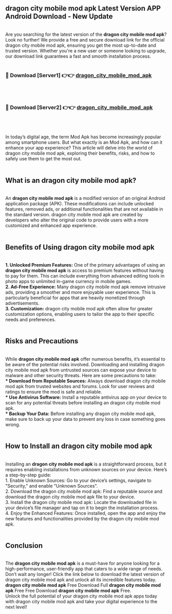 ## dragon city mobile mod apk Latest Version APP Android Download - New Update
<br>
Are you searching for the latest version of the <strong>dragon city mobile mod apk</strong>? Look no further! We provide a free and secure download link for the official dragon city mobile mod apk, ensuring you get the most up-to-date and trusted version. Whether you're a new user or someone looking to upgrade, our download link guarantees a fast and smooth installation process.
<br>
<br>
<h3>🔴 Download [Server1] 👉👉 <a href="https://modyolo.store/dragon+city+mobile+mod+apk">dragon_city_mobile_mod_apk</a></h3><br>
<br>
<h3>🔴 Download [Server2] 👉👉 <a href="https://modyolo.store/dragon+city+mobile+mod+apk">dragon_city_mobile_mod_apk</a></h3><br>
<br>
<br>
In today’s digital age, the term Mod Apk has become increasingly popular among smartphone users. But what exactly is an Mod Apk, and how can it enhance your app experience? This article will delve into the world of dragon city mobile mod apk, exploring their benefits, risks, and how to safely use them to get the most out.
<br>
<br>
<h2>What is an dragon city mobile mod apk?</h2>
<br>
An <strong>dragon city mobile mod apk</strong> is a modified version of an original Android application package (APK). These modifications can include unlocked features, removed ads, or additional functionalities that are not available in the standard version. dragon city mobile mod apk are created by developers who alter the original code to provide users with a more customized and enhanced app experience.
<br>
<br>
<h2>Benefits of Using dragon city mobile mod apk</h2>
<br>
<strong> 1. Unlocked Premium Features:</strong> One of the primary advantages of using an <strong>dragon city mobile mod apk</strong> is access to premium features without having to pay for them. This can include everything from advanced editing tools in photo apps to unlimited in-game currency in mobile games.
<br>
<strong> 2. Ad-Free Experience:</strong> Many dragon city mobile mod apk remove intrusive ads, providing a smoother and more enjoyable user experience. This is particularly beneficial for apps that are heavily monetized through advertisements.
<br>
<strong> 3. Customization:</strong> dragon city mobile mod apk often allow for greater customization options, enabling users to tailor the app to their specific needs and preferences.
<br>
<br>
<h2>Risks and Precautions</h2>
<br>
While <strong>dragon city mobile mod apk</strong> offer numerous benefits, it’s essential to be aware of the potential risks involved. Downloading and installing dragon city mobile mod apk from untrusted sources can expose your device to malware and other security threats. Here are some precautions to take:
<br>
<strong> * Download from Reputable Sources:</strong> Always download dragon city mobile mod apk from trusted websites and forums. Look for user reviews and ratings to ensure the mod is safe and reliable.
<br>
<strong> * Use Antivirus Software:</strong> Install a reputable antivirus app on your device to scan for any potential threats before installing an dragon city mobile mod apk.
<br>
<strong> * Backup Your Data:</strong> Before installing any dragon city mobile mod apk, make sure to back up your data to prevent any loss in case something goes wrong.
<br>
<br>
<h2>How to Install an dragon city mobile mod apk</h2>
<br>
Installing an <strong>dragon city mobile mod apk</strong> is a straightforward process, but it requires enabling installations from unknown sources on your device. Here’s a step-by-step guide:
<br>
 1. Enable Unknown Sources: Go to your device’s settings, navigate to "Security," and enable "Unknown Sources".
<br>
 2. Download the dragon city mobile mod apk: Find a reputable source and download the dragon city mobile mod apk file to your device.
<br>
 3. Install the dragon city mobile mod apk: Locate the downloaded file in your device’s file manager and tap on it to begin the installation process.
<br>
 4. Enjoy the Enhanced Features: Once installed, open the app and enjoy the new features and functionalities provided by the dragon city mobile mod apk.
<br>
<br>
<h2><strong>Conclusion</strong></h2>
<br>
The <strong>dragon city mobile mod apk</strong> is a must-have for anyone looking for a high-performance, user-friendly app that caters to a wide range of needs. Don’t wait any longer! Click the link below to download the latest version of dragon city mobile mod apk and unlock all its incredible features today.
<br>
<strong>dragon city mobile mod apk</strong> Free Download Full <strong>dragon city mobile mod apk</strong> Free Free Download <strong>dragon city mobile mod apk</strong> Free.
<br>
Unlock the full potential of your dragon city mobile mod apk apps today with dragon city mobile mod apk and take your digital experience to the next level!